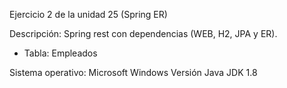 Ejercicio 2 de la unidad 25 (Spring ER)

Descripción: Spring rest con dependencias (WEB, H2, JPA y ER).
- Tabla: Empleados

Sistema operativo: Microsoft Windows Versión Java JDK 1.8

